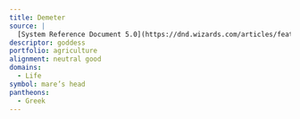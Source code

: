 ```yaml
---
title: Demeter
source: |
  [System Reference Document 5.0](https://dnd.wizards.com/articles/features/systems-reference-document-srd)
descriptor: goddess
portfolio: agriculture
alignment: neutral good
domains:
  - Life
symbol: mare’s head
pantheons:
  - Greek
---
```

